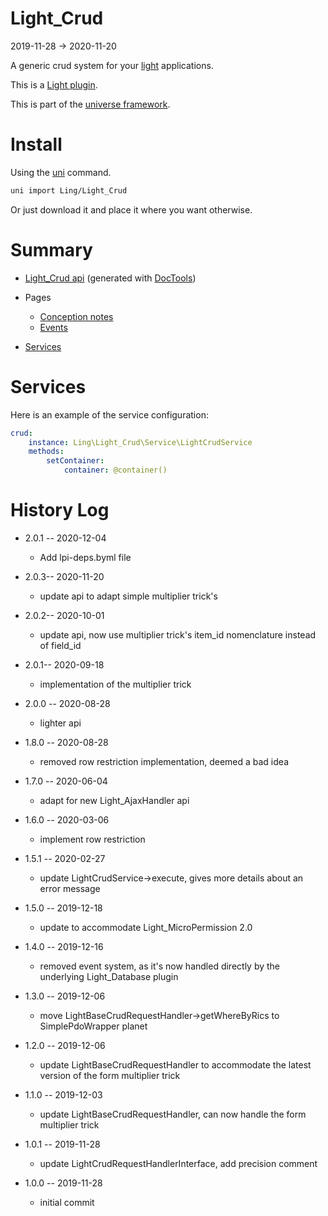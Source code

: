 Light_Crud
===========
2019-11-28 -> 2020-11-20



A generic crud system for your [light](https://github.com/lingtalfi/Light) applications.



This is a [Light plugin](https://github.com/lingtalfi/Light/blob/master/doc/pages/plugin.md).

This is part of the [universe framework](https://github.com/karayabin/universe-snapshot).



Install
==========
Using the [uni](https://github.com/lingtalfi/universe-naive-importer) command.
```bash
uni import Ling/Light_Crud
```

Or just download it and place it where you want otherwise.






Summary
===========
- [Light_Crud api](https://github.com/lingtalfi/Light_Crud/blob/master/doc/api/Ling/Light_Crud.md) (generated with [DocTools](https://github.com/lingtalfi/DocTools))
- Pages
    - [Conception notes](https://github.com/lingtalfi/Light_Crud/blob/master/doc/pages/conception-notes.md)
    - [Events](https://github.com/lingtalfi/Light_Crud/blob/master/doc/pages/events.md)

- [Services](#services)



Services
=========

Here is an example of the service configuration:

```yaml
crud:
    instance: Ling\Light_Crud\Service\LightCrudService
    methods:
        setContainer:
            container: @container()
```





History Log
=============

- 2.0.1 -- 2020-12-04

    - Add lpi-deps.byml file

- 2.0.3-- 2020-11-20

    - update api to adapt simple multiplier trick's 
    
- 2.0.2-- 2020-10-01

    - update api, now use multiplier trick's item_id nomenclature instead of field_id
    
- 2.0.1-- 2020-09-18

    - implementation of the multiplier trick
    
- 2.0.0 -- 2020-08-28

    - lighter api 
    
- 1.8.0 -- 2020-08-28

    - removed row restriction implementation, deemed a bad idea
    
- 1.7.0 -- 2020-06-04

    - adapt for new Light_AjaxHandler api
    
- 1.6.0 -- 2020-03-06

    - implement row restriction
    
- 1.5.1 -- 2020-02-27

    - update LightCrudService->execute, gives more details about an error message
    
- 1.5.0 -- 2019-12-18

    - update to accommodate Light_MicroPermission 2.0
    
- 1.4.0 -- 2019-12-16

    - removed event system, as it's now handled directly by the underlying Light_Database plugin

- 1.3.0 -- 2019-12-06

    - move LightBaseCrudRequestHandler->getWhereByRics to SimplePdoWrapper planet
    
- 1.2.0 -- 2019-12-06

    - update LightBaseCrudRequestHandler to accommodate the latest version of the form multiplier trick
    
- 1.1.0 -- 2019-12-03

    - update LightBaseCrudRequestHandler, can now handle the form multiplier trick
    
- 1.0.1 -- 2019-11-28

    - update LightCrudRequestHandlerInterface, add precision comment
    
- 1.0.0 -- 2019-11-28

    - initial commit